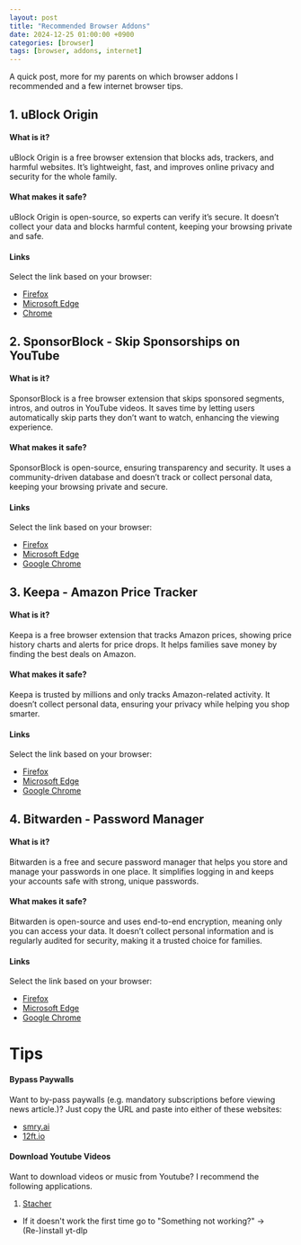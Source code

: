 ```yaml
---
layout: post
title: "Recommended Browser Addons"
date: 2024-12-25 01:00:00 +0900
categories: [browser]
tags: [browser, addons, internet]
---
```


A quick post, more for my parents on which browser addons I recommended and a few internet browser tips. 

## 1. uBlock Origin

#### What is it?

uBlock Origin is a free browser extension that blocks ads, trackers, and harmful websites. It’s lightweight, fast, and improves online privacy and security for the whole family.

#### What makes it safe?

uBlock Origin is open-source, so experts can verify it’s secure. It doesn’t collect your data and blocks harmful content, keeping your browsing private and safe.

#### Links

Select the link based on your browser:
- [Firefox](https://addons.mozilla.org/en-US/firefox/addon/ublock-origin/)
- [Microsoft Edge](https://microsoftedge.microsoft.com/addons/detail/ublock-origin/odfafepnkmbhccpbejgmiehpchacaeak)
- [Chrome](https://chrome.google.com/webstore/detail/ublock-origin/cjpalhdlnbpafiamejdnhcphjbkeiagm)

## 2. SponsorBlock - Skip Sponsorships on YouTube

#### What is it?

SponsorBlock is a free browser extension that skips sponsored segments, intros, and outros in YouTube videos. It saves time by letting users automatically skip parts they don’t want to watch, enhancing the viewing experience.

#### What makes it safe?

SponsorBlock is open-source, ensuring transparency and security. It uses a community-driven database and doesn’t track or collect personal data, keeping your browsing private and secure.

#### Links

Select the link based on your browser:
- [Firefox](https://addons.mozilla.org/addon/sponsorblock)
- [Microsoft Edge](https://microsoftedge.microsoft.com/addons/detail/sponsorblock-for-youtube-/mbmgnelfcpoecdepckhlhegpcehmpmji)
- [Google Chrome](https://chrome.google.com/webstore/detail/mnjggcdmjocbbbhaepdhchncahnbgone)

## 3. Keepa - Amazon Price Tracker

#### What is it?

Keepa is a free browser extension that tracks Amazon prices, showing price history charts and alerts for price drops. It helps families save money by finding the best deals on Amazon.

#### What makes it safe?

Keepa is trusted by millions and only tracks Amazon-related activity. It doesn’t collect personal data, ensuring your privacy while helping you shop smarter.

#### Links

Select the link based on your browser:
- [Firefox](https://addons.mozilla.org/firefox/addon/keepa/)
- [Microsoft Edge](https://microsoftedge.microsoft.com/addons/detail/ejefaeioamebhekmfaclajddbpnnobje)
- [Google Chrome](https://chrome.google.com/webstore/detail/neebplgakaahbhdphmkckjjcegoiijjo)

## 4. Bitwarden - Password Manager

#### What is it?

Bitwarden is a free and secure password manager that helps you store and manage your passwords in one place. It simplifies logging in and keeps your accounts safe with strong, unique passwords.

#### What makes it safe?

Bitwarden is open-source and uses end-to-end encryption, meaning only you can access your data. It doesn’t collect personal information and is regularly audited for security, making it a trusted choice for families.

#### Links

Select the link based on your browser:
- [Firefox](https://addons.mozilla.org/en-US/firefox/addon/bitwarden-password-manager/?browser=firefox)
- [Microsoft Edge](https://microsoftedge.microsoft.com/addons/detail/jbkfoedolllekgbhcbcoahefnbanhhlh)
- [Google Chrome](https://chromewebstore.google.com/detail/bitwarden-free-password-m/nngceckbapebfimnlniiiahkandclblb?browser=chrome)


# Tips

#### Bypass Paywalls
Want to by-pass paywalls (e.g. mandatory subscriptions before viewing news article.)?
Just copy the URL and paste into either of these websites:
- [smry.ai](https://www.smry.ai/)
- [12ft.io](https://12ft.io/)


#### Download Youtube Videos

Want to download videos or music from Youtube? I recommend the following applications. 
1. [Stacher](https://stacher.io/) 
* If it doesn't work the first time go to "Something not working?" -> (Re-)install yt-dlp